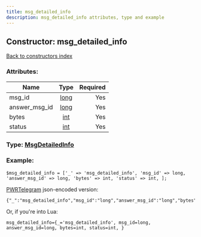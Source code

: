 ```yaml
---
title: msg_detailed_info
description: msg_detailed_info attributes, type and example
---
```

## Constructor: msg\_detailed\_info  
[Back to constructors index](index.md)



### Attributes:

| Name     |    Type       | Required |
|----------|:-------------:|---------:|
|msg\_id|[long](../types/long.md) | Yes|
|answer\_msg\_id|[long](../types/long.md) | Yes|
|bytes|[int](../types/int.md) | Yes|
|status|[int](../types/int.md) | Yes|



### Type: [MsgDetailedInfo](../types/MsgDetailedInfo.md)


### Example:

```
$msg_detailed_info = ['_' => 'msg_detailed_info', 'msg_id' => long, 'answer_msg_id' => long, 'bytes' => int, 'status' => int, ];
```  

[PWRTelegram](https://pwrtelegram.xyz) json-encoded version:

```
{"_":"msg_detailed_info","msg_id":"long","answer_msg_id":"long","bytes":"int","status":"int"}
```


Or, if you're into Lua:  


```
msg_detailed_info={_='msg_detailed_info', msg_id=long, answer_msg_id=long, bytes=int, status=int, }

```


